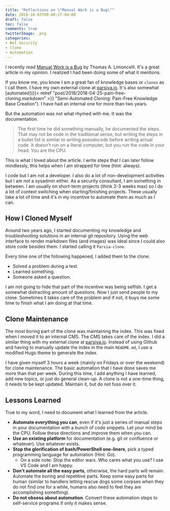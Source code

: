 ```yaml
---
title: "Reflections on \"Manual Work is a Bug\""
date: 2018-10-03T00:48:17-04:00
draft: false
toc: false
comments: true
twitterImage: .png
categories:
- Not Security
- Clone
- Automation
---
```


I recently read [Manual Work is a Bug](https://queue.acm.org/detail.cfm?id=3197520) by Thomas A. Limoncelli. It's a great article in my opinion. I realized I had been doing some of what it mentions.

If you know me, you know I am a great fan of knowledge bases or `clones` as I call them. I have my own external clone at [parsiya.io](http://parsiya.io). It's also somewhat [automated]({{< relref "post/2018/2018-04-25-pain-free-cloning.markdown" >}} "Semi-Automated Cloning: Pain-Free Knowledge Base Creation"). I have had an internal one for more than two years.

But the automation was not what rhymed with me. It was the documentation.

<!--more-->

> The first time he did something manually, he documented the steps. That may not be code in the traditional sense, but writing the steps in a bullet list is similar to writing pseudocode before writing actual code. It doesn't run on a literal computer, but you run the code in your head. You are the CPU.

This is what I loved about the article. I write steps that I can later follow mindlessly, this helps when I am strapped for time (hint: always).

I code but I am not a developer. I also do a lot of non-development activities but I am not a sysadmin either. As a security consultant, I am something in between. I am usually on short-term projects (think 2-3 weeks max) so I do a lot of context switching when starting/finishing projects. These usually take a lot of time and it's in my incentive to automate them as much as I can.

## How I Cloned Myself
Around two years ago, I started documenting my knowledge and troubleshooting solutions in an internal git repository. Using the web interface to render markdown files (and images) was ideal since I could also store code besides them. I started calling it `Parsia-clone`.

Every time one of the following happened, I added them to the clone:

* Solved a problem during a test.
* Learned something.
* Someone asked a question.

I am not going to hide that part of the incentive was being selfish. I get a somewhat distracting amount of questions. Now I just send people to my clone. Sometimes it takes care of the problem and if not, it buys me some time to finish what I am doing at that time.

## Clone Maintenance
The most boring part of the clone was maintaining the index. This was fixed when I moved it to an internal CMS. The CMS takes care of the index. I did a similar thing with my external clone at [parsiya.io](http://parsiya.io). Instead of using Github and having to manually update the index in the main `README.md`, I use a modified Hugo theme to generate the index.

I have given myself 3 hours a week (mainly on Fridays or over the weekend) for clone maintenance. The basic automation that I have done saves me more than that per week. During this time, I add anything I have learned, add new topics, or just do general clean-up. A clone is not a one-time thing, it needs to be kept updated. Maintain it, but do not fuss over it.

## Lessons Learned
True to my word, I need to document what I learned from the article.

* **Automate everything you can**, even if it's just a series of manual steps in your documentation with a bunch of code snippets. Let your mind be the CPU. Follow these directions and improve them when you can.
* **Use an existing platform** for documentation (e.g. git or confluence or whatever). Use whatever exists.
* **Stop the glorification of bash/PowerShell one-liners**, pick a typed programming language for automation (Hint: Go).
    * On a side note: Stop the editor wars. Who cares what you use? I use VS Code and I am happy.
* **Don't automate all the easy parts**, otherwise, the hard parts will remain. Automate the boring and repetitive parts. Keep some easy parts for human (similar to handlers letting rescue dogs some corpses when they do not find one for a while, humans also need to feel they are accomplishing something).
* **Do not obsess about automation**. Convert these automation steps to self-service programs if only it makes sense.
